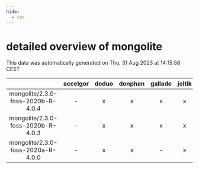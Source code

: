 ```yaml
---
hide:
  - toc
---
```


detailed overview of mongolite
==============================


This data was automatically generated on Thu, 31 Aug 2023 at 14:15:56 CEST  

| |accelgor|doduo|donphan|gallade|joltik|skitty|swalot|victini|
| :---: | :---: | :---: | :---: | :---: | :---: | :---: | :---: | :---: |
|mongolite/2.3.0-foss-2020b-R-4.0.4|-|x|x|x|x|x|x|x|
|mongolite/2.3.0-foss-2020b-R-4.0.3|-|x|x|x|x|x|x|x|
|mongolite/2.3.0-foss-2020a-R-4.0.0|-|x|x|-|x|x|x|x|
